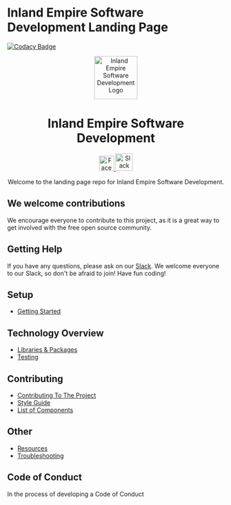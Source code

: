 # **Inland Empire Software Development Landing Page**

[![Codacy Badge](https://api.codacy.com/project/badge/Grade/816eb5fad1674e6abb1bffad8358aa25)](https://app.codacy.com/app/inland-empire-software-development/landing?utm_source=github.com&utm_medium=referral&utm_content=inland-empire-software-development/landing&utm_campaign=Badge_Grade_Settings)

<p align="center">
  <img 
    alt="Inland Empire Software Development Logo" 
    src="https://user-images.githubusercontent.com/36907562/55706662-9ae24f80-5996-11e9-9557-3a8440c5926a.png" 
    width="100px" >
</p>
<h1 align="center"> 
  Inland Empire Software Development 
</h1>
<p align="center">
  <a href="https://www.facebook.com/groups/IESoftwareDevelopment/">
    <img 
      alt="Facebook logo" 
      src="https://en.facebookbrand.com/wp-content/uploads/2016/05/flogo_rgb_hex-brc-site-250.png" 
      width="35px">
  </a>
  <a href="https://ie-sd.slack.com">
    <img 
      alt="Slack logo"
      src="https://cdn-images-1.medium.com/max/1600/1*rncLjp_nxRi08Y8AKZCJVA.png"
      width="40px">
  </a>
</p>

<p align="center">
  Welcome to the landing page repo for Inland Empire Software Development.
</p>

## **We welcome contributions**
We encourage everyone to contribute to this project, as it is a great way to get involved with the free open source community.

## **Getting Help**

If you have any questions, please ask on our [Slack](https://ie-sd.slack.com). We welcome everyone to our Slack, so don't be afraid to join! Have fun coding!

## **Setup**
* [Getting Started](./docs/SETUP.md)

## **Technology Overview**
* [Libraries & Packages]()
* [Testing]()

## **Contributing**
* [Contributing To The Project](./docs/CONTRIBUTING.md)
* [Style Guide]()
* [List of Components]()

## **Other**
* [Resources]()
* [Troubleshooting]()

## **Code of Conduct**

In the process of developing a Code of Conduct